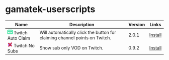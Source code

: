 # gamatek-userscripts

| Name                                                                                                                                                          | Description                                                                | Version | Links                                                                                                                     |
| ------------------------------------------------------------------------------------------------------------------------------------------------------------- | -------------------------------------------------------------------------- | ------- | :-----------------------------------------------------------------------------------------------------------------------: |
| <img src="https://raw.githubusercontent.com/Gamatek/gamatek-userscripts/refs/heads/main/twitch-auto-claim/icon.png" width="16" height="16"> Twitch Auto Claim | Will automatically click the button for claiming channel points on Twitch. |   2.0.1 | [Install](https://github.com/Gamatek/gamatek-userscripts/raw/refs/heads/main/twitch-auto-claim/twitch-auto-claim.user.js) |
| <img src="https://raw.githubusercontent.com/Gamatek/gamatek-userscripts/refs/heads/main/twitch-no-subs/icon.png" width="16" height="16">    Twitch No Subs    | Show sub only VOD on Twitch.                                               |   0.9.2 | [Install](https://github.com/Gamatek/gamatek-userscripts/raw/refs/heads/main/twitch-no-subs/twitch-no-subs.user.js)       |